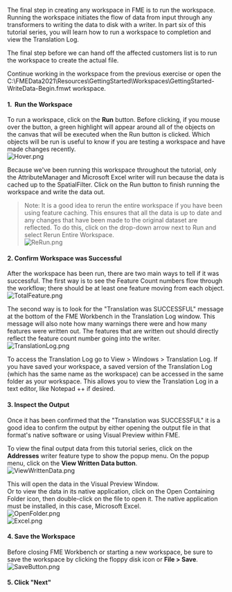 <head><base target="_blank"> </head>

The final step in creating any workspace in FME is to run the workspace. Running the workspace initiates the flow of data from input through any transformers to writing the data to disk with a writer. In part six of this tutorial series, you will learn how to run a workspace to completion and view the Translation Log.

The final step before we can hand off the affected customers list is to run the workspace to create the actual file.

Continue working in the workspace from the previous exercise or open the C:\FMEData2021\Resources\GettingStarted\Workspaces\GettingStarted-WriteData-Begin.fmwt workspace.

#### 1\.  Run the Workspace
To run a workspace, click on the **Run** button. Before clicking, if you mouse over the button, a green highlight will appear around all of the objects on the canvas that will be executed when the Run button is clicked. Which objects will be run is useful to know if you are testing a workspace and have made changes recently.\
![Hover.png](https://community.safe.com/servlet/rtaImage?eid=ka14Q000000lK7r&feoid=00N30000006n8wU&refid=0EM4Q0000028bZw)

Because we've been running this workspace throughout the tutorial, only the AttributeManager and Microsoft Excel writer will run because the data is cached up to the SpatialFilter. Click on the Run button to finish running the workspace and write the data out.

> Note: It is a good idea to rerun the entire workspace if you have been using feature caching. This ensures that all the data is up to date and any changes that have been made to the original dataset are reflected. To do this, click on the drop-down arrow next to Run and select Rerun Entire Workspace.\
![ReRun.png](https://community.safe.com/servlet/rtaImage?eid=ka14Q000000lK7r&feoid=00N30000006n8wU&refid=0EM4Q0000028bZx)

#### 2\. Confirm Workspace was Successful
After the workspace has been run, there are two main ways to tell if it was successful. The first way is to see the Feature Count numbers flow through the workflow; there should be at least one feature moving from each object.\
![TotalFeature.png](https://community.safe.com/servlet/rtaImage?eid=ka14Q000000lK7r&feoid=00N30000006n8wU&refid=0EM4Q0000028ba6)

The second way is to look for the "Translation was SUCCESSFUL" message at the bottom of the FME Workbench in the Translation Log window. This message will also note how many warnings there were and how many features were written out. The features that are written out should directly reflect the feature count number going into the writer.\
![TranslationLog.png](https://community.safe.com/servlet/rtaImage?eid=ka14Q000000lK7r&feoid=00N30000006n8wU&refid=0EM4Q0000028baG)

To access the Translation Log go to View > Windows > Translation Log. If you have saved your workspace, a saved version of the Translation Log (which has the same name as the workspace) can be accessed in the same folder as your workspace. This allows you to view the Translation Log in a text editor, like Notepad ++ if desired.

#### 3\. Inspect the Output
Once it has been confirmed that the "Translation was SUCCESSFUL" it is a good idea to confirm the output by either opening the output file in that format's native software or using Visual Preview within FME.

To view the final output data from this tutorial series, click on the **Addresses** writer feature type to show the popup menu. On the popup menu, click on the **View Written Data button**.\
![ViewWrittenData.png](https://community.safe.com/servlet/rtaImage?eid=ka14Q000000lK7r&feoid=00N30000006n8wU&refid=0EM4Q0000028baV)

This will open the data in the Visual Preview Window.\
Or to view the data in its native application, click on the Open Containing Folder icon, then double-click on the file to open it. The native application must be installed, in this case, Microsoft Excel.\
![OpenFolder.png](https://community.safe.com/servlet/rtaImage?eid=ka14Q000000lK7r&feoid=00N30000006n8wU&refid=0EM4Q0000028baa)\
![Excel.png](https://community.safe.com/servlet/rtaImage?eid=ka14Q000000lK7r&feoid=00N30000006n8wU&refid=0EM4Q0000028baf)

#### 4\. Save the Workspace
Before closing FME Workbench or starting a new workspace, be sure to save the workspace by clicking the floppy disk icon or **File > Save**.\
![SaveButton.png](https://community.safe.com/servlet/rtaImage?eid=ka14Q000000lK7r&feoid=00N30000006n8wU&refid=0EM4Q0000028bak)

#### 5. Click "Next"
